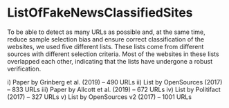# ListOfFakeNewsClassifiedSites

To be able to detect as many URLs as possible and, at the same time, reduce sample selection bias and ensure 
correct classification of the websites, we used five different lists. These lists come from different sources 
with different selection criteria. Most of the websites in these lists overlapped each other, indicating that 
the lists have undergone a robust verification. 

i)	  Paper by Grinberg et al. (2019) – 490 URLs
ii)	  List by OpenSources (2017) – 833 URLs
iii)	Paper by Allcott et al. (2019) – 672 URLs
iv)	  List by Politifact (2017) – 327 URLs
v)	  List by OpenSources v2 (2017) – 1001 URLs

